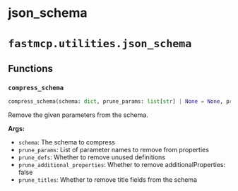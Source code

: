 # json_schema

# `fastmcp.utilities.json_schema`

## Functions

### `compress_schema` <sup><a href="https://github.com/jlowin/fastmcp/blob/main/src/fastmcp/utilities/json_schema.py#L183" target="_blank"><Icon icon="github" style="width: 14px; height: 14px;" /></a></sup>

```python
compress_schema(schema: dict, prune_params: list[str] | None = None, prune_defs: bool = True, prune_additional_properties: bool = True, prune_titles: bool = False) -> dict
```

Remove the given parameters from the schema.

**Args:**

* `schema`: The schema to compress
* `prune_params`: List of parameter names to remove from properties
* `prune_defs`: Whether to remove unused definitions
* `prune_additional_properties`: Whether to remove additionalProperties: false
* `prune_titles`: Whether to remove title fields from the schema
